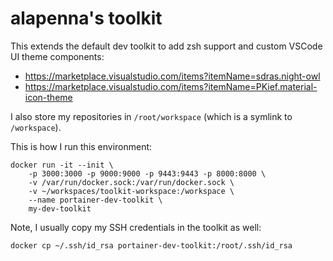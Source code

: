 # alapenna's toolkit

This extends the default dev toolkit to add zsh support and custom VSCode UI theme components:
* https://marketplace.visualstudio.com/items?itemName=sdras.night-owl
* https://marketplace.visualstudio.com/items?itemName=PKief.material-icon-theme

I also store my repositories in `/root/workspace` (which is a symlink to `/workspace`).

This is how I run this environment:

```
docker run -it --init \
    -p 3000:3000 -p 9000:9000 -p 9443:9443 -p 8000:8000 \
    -v /var/run/docker.sock:/var/run/docker.sock \
    -v ~/workspaces/toolkit-workspace:/workspace \
    --name portainer-dev-toolkit \
    my-dev-toolkit    
```

Note, I usually copy my SSH credentials in the toolkit as well:

```
docker cp ~/.ssh/id_rsa portainer-dev-toolkit:/root/.ssh/id_rsa
```